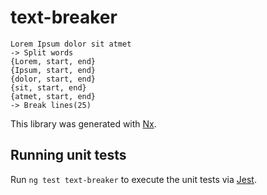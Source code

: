 # text-breaker

```
Lorem Ipsum dolor sit atmet
-> Split words
{Lorem, start, end}
{Ipsum, start, end}
{dolor, start, end}
{sit, start, end}
{atmet, start, end}
-> Break lines(25)

```

This library was generated with [Nx](https://nx.dev).

## Running unit tests

Run `ng test text-breaker` to execute the unit tests via [Jest](https://jestjs.io).
